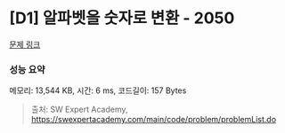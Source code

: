 # [D1] 알파벳을 숫자로 변환 - 2050 

[문제 링크](https://swexpertacademy.com/main/code/problem/problemDetail.do?contestProbId=AV5QLGxKAzQDFAUq) 

### 성능 요약

메모리: 13,544 KB, 시간: 6 ms, 코드길이: 157 Bytes



> 출처: SW Expert Academy, https://swexpertacademy.com/main/code/problem/problemList.do